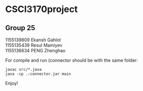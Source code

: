 # CSCI3170project
## Group 25
1155139809 Ekansh Gahlot  
1155135439 Resul Mamiyev  
1155136634 PENG Zhenghao  

For compile and run (connector should be with the same folder:

```
javac src/*.java
java -cp .:connector.jar main
```
Enjoy!
